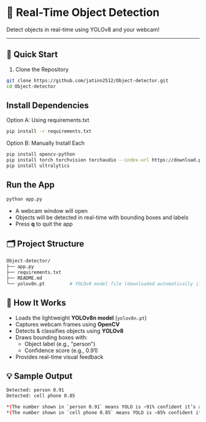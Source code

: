# 🧠 Real-Time Object Detection
Detect objects in real-time using YOLOv8 and your webcam!

---

## 🚀 Quick Start

1. Clone the Repository
```bash
git clone https://github.com/jatinn2512/Object-detector.git
cd Object-detector
```

## Install Dependencies

Option A: Using requirements.txt
```bash
pip install -r requirements.txt
```

Option B: Manually Install Each
```bash
pip install opencv-python
pip install torch torchvision torchaudio --index-url https://download.pytorch.org/whl/cpu
pip install ultralytics
```

## Run the App

```bash
python app.py
```
- A webcam window will open  
- Objects will be detected in real-time with bounding boxes and labels  
- Press **q** to quit the app  


## 🗂️ Project Structure
```bash
Object-detector/
├── app.py
├── requirements.txt
├── README.md
└── yolov8n.pt         # YOLOv8 model file (downloaded automatically if missing)
```

## 🧠 How It Works
- Loads the lightweight **YOLOv8n model** (`yolov8n.pt`)  
- Captures webcam frames using **OpenCV**  
- Detects & classifies objects using **YOLOv8**  
- Draws bounding boxes with:  
  - Object label (e.g., "person")  
  - Confidence score (e.g., 0.91)  
- Provides real-time visual feedback  

## 💡 Sample Output

```bash
Detected: person 0.91
Detected: cell phone 0.85
```
```bash
*(The number shown in `person 0.91` means YOLO is ~91% confident it’s a person.)*  
*(The number shown in `cell phone 0.85` means YOLO is ~85% confident it’s a cell phone.)*
```